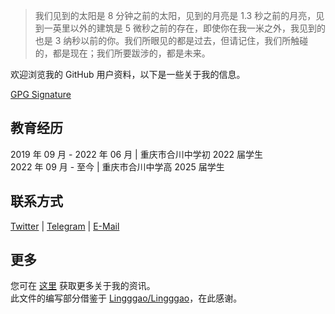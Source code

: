 > 我们见到的太阳是 8 分钟之前的太阳，见到的月亮是 1.3 秒之前的月亮，见到一英里以外的建筑是 5 微秒之前的存在，即使你在我一米之外，我见到的也是 3 纳秒以前的你。我们所眼见的都是过去，但请记住，我们所触碰的，都是现在；我们所要跋涉的，都是未来。

欢迎浏览我的 GitHub 用户资料，以下是一些关于我的信息。

[GPG Signature](https://github.com/LiCaoZ.gpg)

## 教育经历
2019 年 09 月 - 2022 年 06 月 | 重庆市合川中学初 2022 届学生  
2022 年 09 月 - 至今 | 重庆市合川中学高 2025 届学生

## 联系方式
[Twitter](https://twitter.com/LiCaoZ) | [Telegram](https://t.me/LiCaoZ) | [E-Mail](mailto:admin@licaoz.com)

## 更多
您可在 [这里](https://blog.licaoz.com/about) 获取更多关于我的资讯。  
此文件的编写部分借鉴于 [Lingggao/Lingggao](https://github.com/Lingggao/Lingggao/)，在此感谢。

